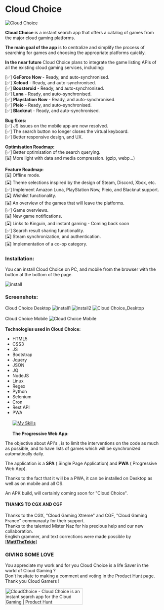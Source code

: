 # Cloud Choice
![Cloud Choice](https://github.com/mistertest/cloud-choice/blob/main/img/logo_cloud_choice300px.png)
<br>

<b>Cloud Choice</b> is a instant search app that offers a catalog of games from the major cloud gaming platforms.
<br>

<b>The main goal of the app</b> is to centralize and simplify the process of searching for games and choosing the appropriate platforms quickly.

<b>In the near future</b> Cloud Choice plans to integrate the game listing APIs of all the existing cloud gaming services, including:

[✅] <b>GeForce Now </b> - Ready, and auto-synchronised.<br>
[✅] <b>Xcloud</b> - Ready, and auto-synchronised.<br>
[✅] <b>Boosteroid</b> - Ready, and auto-synchronised.<br>
[✅] <b>Luna</b> - Ready, and auto-synchronised.<br>
[✅] <b>Playstation Now</b> - Ready, and auto-synchronised.<br>
[✅] <b>Pleio</b> - Ready, and auto-synchronised.<br>
[✅] <b>Blacknut</b> - Ready, and auto-synchronised.<br>

<b>Bug fixes:</b><br>
[✅] JS issues on the mobile app are now resolved.<br>
[✅] The search button no longer closes the virtual keyboard.<br>
[✅] Better responsive design, and UX. <br>

<b>Optimisation Roadmap:</b><br>
[✅] Better optimisation of the search querying. <br>
[⌛] More light with data and media compression. (gzip, webp...)<br>

<b>Feature Roadmap:</b><br>
[⌛] Offline mode.<br>
[⌛] Theme selections inspired by the design of Steam, Discord, Xbox, etc.<br>
[✅] Implement Amazon Luna, PlayStation Now, Pleio, and Blacknut support.<br>
[⌛] Wishlist functionality.<br>
[⌛] An overview of the games that will leave the platforms.<br>
[✅] Game overviews.<br>
[⌛] New game notifications.<br>
[⌛] Links to Kinguin, and instant gaming - Coming back soon<br>
[✅] Search result sharing functionality.<br>
[⌛] Steam synchronization, and authentication.<br>
[⌛] Implementation of a co-op category.<br>

### Installation:
You can install Cloud Choice on PC, and mobile from the browser with the button at the bottom of the page.

![install](https://raw.githubusercontent.com/mistertest/cloud-choice/main/img/button_install.PNG)
### Screenshots:
Cloud Choice Desktop
![install1](https://github.com/mistertest/cloud-choice/blob/main/img/barre_tache.PNG)
![install2](https://github.com/mistertest/cloud-choice/blob/main/img/demarer_cloud_choice.png)
![Cloud Choice_Desktop](https://github.com/mistertest/cloud-choice/blob/main/img/cloudchoice_newDesktop.PNG)
<br><br>
Cloud Choice Mobile
![Cloud Choice Mobile](https://github.com/mistertest/cloud-choice/blob/main/img/cloud_choiceV3_mobile.png)
<br><br>
<b>Technologies used in Cloud Choice:</b>
- HTML5
- CSS3
- JS
- Bootstrap
- Jquery
- JSON
- JQ
- NodeJS
- Linux
- Regex
- Python
- Selenium
- Cron
- Rest API
- PWA
<br><br>
[![My Skills](https://skillicons.dev/icons?i=html,css,js,regex,jquery,bootstrap,nodejs,linux,py,selenium)](https://skillicons.dev)
<br><br>
<b>The Progressive Web App:</b> <br>

The objective about API's , is to limit the interventions on the code as much as possible, and to have lists of games which will be synchronized automatically daily.

The application is a **SPA** ( Single Page Application) and **PWA** ( Progressive Web App).

Thanks to the fact that it will be a PWA, it can be installed on Desktop as well as on mobile and all OS.

An APK build, will certainly coming  soon for "Cloud Choice".

#### THANKS TO CGX AND CGF
Thanks to the  CGX, "Cloud Gaming Xtreme" and CGF, "Cloud Gaming France" communauty for their support.<br>
Thanks to the talented Mister Naz for his precious help and our new collaboration.<br>
English grammer, and text corrections were made possible by [[**MattTheTekie**]](https://github.com/mattthetekie)

### GIVING SOME LOVE

You appreciate my work and for you Cloud Choice is a life Saver in the world of Cloud Gaming ?<br>
Don't hesitate to making a comment and voting in the Product Hunt page. <br>
Thank you Cloud Gamers !

<a href="https://www.producthunt.com/posts/cloudchoice?utm_source=badge-featured&utm_medium=badge&utm_souce=badge-cloudchoice" target="_blank"><img src="https://api.producthunt.com/widgets/embed-image/v1/featured.svg?post_id=343875&theme=light" alt="CloudChoice - Cloud&#0032;Choice&#0032;is&#0032;an&#0032;instant&#0032;search&#0032;app&#0032;for&#0032;the&#0032;Cloud&#0032;Gaming | Product Hunt" style="width: 250px; height: 54px;" width="250" height="54" /></a>
